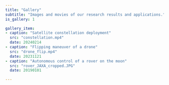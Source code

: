 ```yaml
---
title: "Gallery"
subtitle: "Images and movies of our research results and applications."
is_gallery: 1

gallery_item:
- caption: "Satellite constellation deployment"
  src: "constellation.mp4"
  date: 20240214
- caption: "Flipping maneuver of a drone"
  src: "drone_flip.mp4"
  date: 20231121
- caption: "Autonomous control of a rover on the moon"
  src: "rover_JAXA_cropped.JPG"
  date: 20190101

---
```

